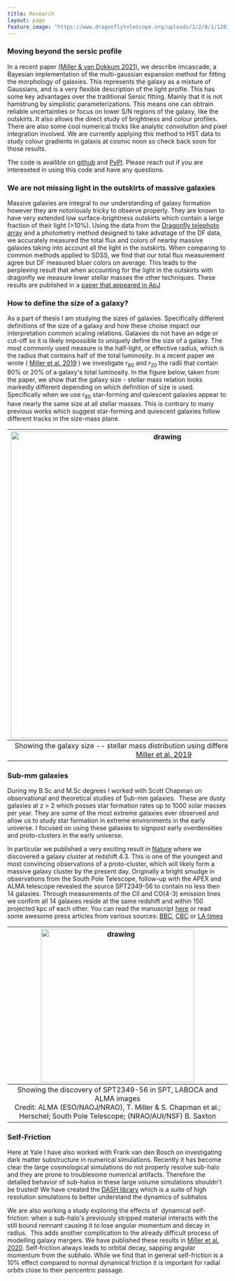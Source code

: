 ```yaml
---
title: Research
layout: page
feature_image: "https://www.dragonflytelescope.org/uploads/1/2/0/1/120152565/background-images/348137435.jpg"
---
```

### Moving beyond the sersic profile

In a recent paper [(Miller & van Dokkum 2021)](https://arxiv.org/abs/2109.13262), we describe imcascade, a Bayesian implementation of the multi-gaussian expansion method for fitting the morphology of galaxies. This represents the galaxy as a mixture of Gaussians, and is a very flexible description of the light proifle. This has some key advantages over the traditional Sersic fitting. Mainly that it is not hamstrung by simplistic parameterizations. This means one can obtrain reliable uncertainties or focus on lower S/N regions of the galaxy, like the outskirts. It also allows the direct study of brightness and colour profiles. There are also some cool numerical tricks like analytic convolution and pixel integration involved. We are currently applying this method to HST data to study colour gradients in galaxis at cosmic noon so check back soon for those results.

The code is availible on [github](https://github.com/tbmiller-astro/imcascade) and [PyPI](https://pypi.org/project/imcascade/). Please reach out if you are intereseted in using this code and have any questions.

### We are not missing light in the outskirts of massive galaxies
Massive galaxies are integral to our understanding of galaxy formation however they are notoriously tricky to observe properly. They are known to have very extended low surface-brightness outskirts which contain a large fraction of their light (>10%). Using the data from the [Dragonfly telephoto array](https://www.dragonflytelescope.org/) and a photometry method designed to take advatage of the DF data, we accurately measured the total flux and colors of nearby massive galaxies taking into account all the light in the outskirts. When comparing to common methods applied to SDSS, we find that our total flux measurement agree but DF measured bluer colors on average. This leads to the perplexing result that when accounting for the light in the outskirts with dragonfly we measure lower stellar masses the other techniques. These results are published in a [paper that appeared in ApJ](https://ui.adsabs.harvard.edu/abs/2021ApJ...909...74M/abstract)

### How to define the size of a galaxy?

As a part of thesis I am studying the sizes of galaxies. Specifically different definitions of the size of a galaxy and how these choise impact our interpretation common scaling relations. Galaxies do not have an edge or cut-off so it is likely impossible to uniquely define the size of a galaxy. The most commonly used measure is the half-light, or effective radius, which is the radius that contains half of the total luminosity. In a recent paper we wrote ( [Miller et al. 2019](https://ui.adsabs.harvard.edu/abs/2019ApJ...872L..14M/abstract) ) we investigate r<sub>80</sub> and r<sub>20</sub> the radii that contain 80% or 20% of a galaxy's total luminosity. In the figure below, taken from the paper, we show that the galaxy size - stellar mass relation looks markedly different depending on which definition of size is used. Specifically when we use r<sub>80</sub> star-forming and quiescent galaxies appear to have nearly the same size at all stellar masses. This is contrary to many previous works which suggest star-forming and quiescent galaxies follow different tracks in the size-mass plane.

| <img src="https://user-images.githubusercontent.com/51385038/100286982-cfc36180-2f41-11eb-81d7-de3aabd1d72b.PNG" alt="drawing" width="700"/> | 
|:--:| 
| Showing the galaxy size -- stellar mass distribution using different definitions of radii from [Miller et al. 2019](https://ui.adsabs.harvard.edu/abs/2019ApJ...872L..14M/abstract) |

### Sub-mm galaxies

During my B.Sc and M.Sc degrees I worked with Scott Chapman on observational and theoretical studies of Sub-mm galaxies.  These are dusty galaxies at z > 2 which posses star formation rates up to 1000 solar masses per year. They are some of the most extreme galaxies ever observed and allow us to study star formation in extreme environments in the early universe. I focused on using these galaxies to signpost early overdensities and proto-clusters in the early universe.

In particular we published a very exciting result in [Nature](https://www.nature.com/articles/s41586-018-0025-2) where we discovered a galaxy cluster at redshift 4.3. This is one of the youngest and most convincing observations of a proto-cluster, which will likely form a massive galaxy cluster by the present day. Originally a bright smudge in observations from the South Pole Telescope, follow-up with the APEX and ALMA telescope revealed the source SPT2349-56 to contain no less then 14 galaxies. Through measurements of the CII and CO(4-3) emission lines we confirm all 14 galaxies reside at the same redshift and within 150 projected kpc of each other. You can read the manuscript [here](https://arxiv.org/abs/1804.09231) or read some awesome press articles from various sources: [BBC](https://www.bbc.com/news/science-environment-43841025), [CBC](https://www.cbc.ca/news/technology/galaxy-cluster-1.4628787) or [LA times](https://www.latimes.com/science/sciencenow/la-sci-sn-galaxy-mega-merger-20180425-story.html)

| <img src="https://public.nrao.edu/wp-content/uploads/2018/04/nrao18cb5b.jpg" alt="drawing" width="350"/> | 
|:--:| 
| Showing the discovery of SPT2349-56 in SPT, LABOCA and ALMA images <br /> Credit: ALMA (ESO/NAOJ/NRAO), T. Miller & S. Chapman et al.; Herschel; South Pole Telescope; (NRAO/AUI/NSF) B. Saxton |

### Self-Friction
Here at Yale I have also worked with Frank van den Bosch on investigating dark matter substructure in numerical simulations. Recently it has become clear the large cosmological simulations do not properly resolve sub-halo and they are prone to troublesome numerical artifacts. Therefore the detailed behavior of sub-halos in these large volume simulations shouldn't be trusted! We have created the [DASH library](https://cosmo.oca.eu/dash/) which is a suite of high resolution simulations to better understand the dynamics of subhalos

We are also working a study exploring the effects of  dynamical self-friction: when a sub-halo's previously stripped material interacts with the still bound remnant causing it to lose angular momentum and decay in radius.  This adds another complication to the already difficult process of modelling galaxy mergers. We have published these results in [Miller et al. 2020](https://ui.adsabs.harvard.edu/abs/2020MNRAS.495.4496M/abstract). Self-friction always leads to orbital decay, sapping angular momentum from the subhalo. While we find that in general self-friction is a 10% effect compared to normal dynamical friction it is important for radial orbits close to their pericentric passage.
